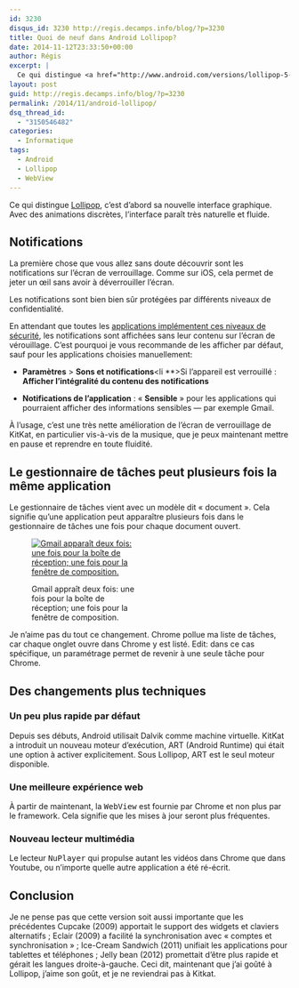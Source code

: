 ```yaml
---
id: 3230
disqus_id: 3230 http://regis.decamps.info/blog/?p=3230
title: Quoi de neuf dans Android Lollipop?
date: 2014-11-12T23:33:50+00:00
author: Régis
excerpt: |
  Ce qui distingue <a href="http://www.android.com/versions/lollipop-5-0/">Lollipop</a>, c'est d'abord sa nouvelle interface graphique. Avec des animations discrètes, l'interface paraît très fluide. Les notifications et le gestionnaire de tâche ont aussi été repensés. Et sous le capot, il y a des changements. Mais je ne pense pas que cette version soit la plus marquante.
layout: post
guid: http://regis.decamps.info/blog/?p=3230
permalink: /2014/11/android-lollipop/
dsq_thread_id:
  - "3150546482"
categories:
  - Informatique
tags:
  - Android
  - Lollipop
  - WebView
---
```

Ce qui distingue [Lollipop](http://www.android.com/versions/lollipop-5-0/), c’est d’abord sa nouvelle interface graphique. Avec des animations discrètes, l’interface paraît très naturelle et fluide.

<!--more-->

## Notifications

La première chose que vous allez sans doute découvrir sont les notifications sur l’écran de verrouillage. Comme sur iOS, cela permet de jeter un œil sans avoir à déverrouiller l’écran.

Les notifications sont bien bien sûr protégées par différents niveaux de confidentialité.

En attendant que toutes les [applications implémentent ces niveaux de sécurité](https://developer.android.com/reference/android/app/Notification.Builder.html#setVisibility(int)), les notifications sont affichées sans leur contenu sur l’écran de vérouillage. C’est pourquoi je vous recommande de les afficher par défaut, sauf pour les applications choisies manuellement:

  * **Paramètres** > **Sons et notifications**<li 
**>Si l’appareil est verrouillé : **Afficher l’intégralité du contenu des notifications**</li> 

  * **Notifications de l’application** : « **Sensible** » pour les applications qui pourraient afficher des informations sensibles — par exemple Gmail.</ul> 

À l’usage, c’est une très nette amélioration de l’écran de verrouillage de KitKat, en particulier vis-à-vis de la musique, que je peux maintenant mettre en pause et reprendre en toute fluidité.

## Le gestionnaire de tâches peut plusieurs fois la même application

Le gestionnaire de tâches vient avec un modèle dit « document ». Cela signifie qu’une application peut apparaître plusieurs fois dans le gestionnaire de tâches  une fois pour chaque document ouvert.<figure id="attachment_3232" style="width: 196px" class="wp-caption alignright">

[<img src="/blog/wp-content/uploads/2014/10/screenshot-task_manager-196x350.png" alt="Gmail apparaît deux fois: une fois pour la boîte de réception; une fois pour la fenêtre de composition." width="196" height="350" class="size-medium wp-image-3232" srcset="/blog/wp-content/uploads/2014/10/screenshot-task_manager-196x350.png 196w, /blog/wp-content/uploads/2014/10/screenshot-task_manager-168x300.png 168w" sizes="(max-width: 196px) 100vw, 196px" />](/blog/wp-content/uploads/2014/10/screenshot-task_manager.png)<figcaption class="wp-caption-text">Gmail appraît deux fois: une fois pour la boîte de réception; une fois pour la fenêtre de composition.</figcaption></figure> 

Je n’aime pas du tout ce changement. Chrome pollue ma liste de tâches, car chaque onglet ouvre dans Chrome y est listé. Edit: dans ce cas spécifique, un paramétrage permet de revenir à une seule tâche pour Chrome.

## Des changements plus techniques

### Un peu plus rapide par défaut

Depuis ses débuts, Android utilisait Dalvik comme machine virtuelle. KitKat a introduit un nouveau moteur d’exécution, ART (Android Runtime) qui était une option à activer explicitement. Sous Lollipop, ART est le seul moteur disponible.

### Une meilleure expérience web

À partir de maintenant, la <tt>WebView</tt> est fournie par Chrome et non plus par le framework. Cela signifie que les mises à jour seront plus fréquentes.

### Nouveau lecteur multimédia

Le lecteur <tt>NuPlayer</tt> qui propulse autant les vidéos dans Chrome que dans Youtube, ou n’importe quelle autre application a été ré-écrit.

## Conclusion

Je ne pense pas que cette version soit aussi importante que les précédentes Cupcake (2009) apportait le support des widgets et claviers alternatifs ; Eclair (2009) a facilité la synchronisation avec « comptes et synchronisation » ; Ice-Cream Sandwich (2011) unifiait les applications pour tablettes et téléphones ; Jelly bean (2012) promettait d’être plus rapide et gérait les langues droite-à-gauche. Ceci dit, maintenant que j’ai goûté à Lollipop, j’aime son goût, et je ne reviendrai pas à Kitkat.
